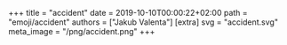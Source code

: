 +++
title = "accident"
date = 2019-10-10T00:00:22+02:00
path = "emoji/accident"
authors = ["Jakub Valenta"]
[extra]
svg = "accident.svg"
meta_image = "/png/accident.png"
+++
